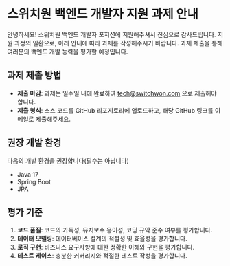 # 스위치원 백엔드 개발자 지원 과제 안내

안녕하세요! 스위치원 백엔드 개발자 포지션에 지원해주셔서 진심으로 감사드립니다. 지원 과정의 일환으로, 아래 안내에 따라 과제를 작성해주시기 바랍니다. 과제 제출을 통해 여러분의 백엔드 개발 능력을 평가할 예정입니다.

## 과제 제출 방법

- **제출 마감**: 과제는 일주일 내에 완료하여 tech@switchwon.com 으로 제출해야 합니다.
- **제출 형식**: 소스 코드를 GitHub 리포지토리에 업로드하고, 해당 GitHub 링크를 이메일로 제출해주세요.

## 권장 개발 환경

다음의 개발 환경을 권장합니다(필수는 아닙니다)

- Java 17
- Spring Boot
- JPA

## 평가 기준

1. **코드 품질**: 코드의 가독성, 유지보수 용이성, 코딩 규약 준수 여부를 평가합니다.
2. **데이터 모델링**: 데이터베이스 설계의 적절성 및 효율성을 평가합니다.
3. **로직 구현**: 비즈니스 요구사항에 대한 정확한 이해와 구현을 평가합니다.
4. **테스트 케이스**: 충분한 커버리지와 적절한 테스트 작성을 평가합니다.


